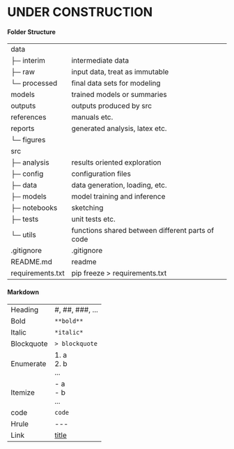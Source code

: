 
# UNDER CONSTRUCTION

#### Folder Structure

|                  |                                                  |
|------------------|--------------------------------------------------|
| data             |                                                  |
| ├─ interim       | intermediate data                                |
| ├─ raw           | input data, treat as immutable                   |
| └─ processed     | final data sets for modeling                     |
| models           | trained models or summaries                      |
| outputs          | outputs produced by src                          |
| references       | manuals etc.                                     |
| reports          | generated analysis, latex etc.                   |
| └─ figures       |                                                  |
| src              |                                                  |
| ├─ analysis      | results oriented exploration                     |
| ├─ config        | configuration files                              |
| ├─ data          | data generation, loading, etc.                   |
| ├─ models        | model training and inference                     |
| ├─ notebooks     | sketching                                        |
| ├─ tests         | unit tests etc.                                  |
| └─ utils         | functions shared between different parts of code |
| .gitignore       | .gitignore                                       |
| README.md        | readme                                           |
| requirements.txt | pip freeze > requirements.txt                    |

#### Markdown
|            |                                  |
|------------|----------------------------------|
| Heading    | #, ##, ###, ...                  |
| Bold       | `**bold**`                       |
| Italic     | `*italic*`                       |
| Blockquote | `> blockquote`                   |
| Enumerate  | 1. a<br/>2. b<br/>...            |
| Itemize    | - a<br/>- b<br/>...              |
| code       | `code`                           |
| Hrule      | ---                              |
| Link       | [title](https://www.example.com) |
